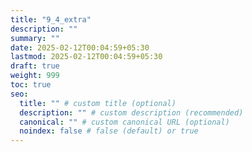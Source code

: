 ```yaml
---
title: "9_4_extra"
description: ""
summary: ""
date: 2025-02-12T00:04:59+05:30
lastmod: 2025-02-12T00:04:59+05:30
draft: true
weight: 999
toc: true
seo:
  title: "" # custom title (optional)
  description: "" # custom description (recommended)
  canonical: "" # custom canonical URL (optional)
  noindex: false # false (default) or true
---
```

